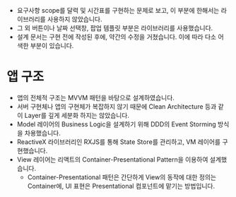 - 요구사항 scope를 달력 및 시간표를 구현하는 문제로 보고, 이 부분에 한해서는 라이브러리를 사용하지 않았습니다.
- 그 외 버튼이나 날짜 선택창, 팝업 템플릿 부분은 라이브러리를 사용했습니다.
- 설계 문서는 구현 전에 작성된 후에, 약간의 수정을 거쳤습니다. 이에 따라 다소 어색한 부분이 있습니다.

# 앱 구조
- 앱의 전체적 구조는 MVVM 패턴을 바탕으로 설계하였습니다.
- 서버 구현체나 앱의 구현체가 복잡하지 않기 때문에 Clean Architecture 등과 같이 Layer를 깊게 세분화 하지는 않았습니다.
- Model 레이어의 Business Logic을 설계하기 위해 DDD의 Event Storming 방식을 차용했습니다.
- ReactiveX 라이브러리인 RXJS를 통해 State Store를 관리하고, VM 레이어를 구현했습니다.
- View 레이어는 리액트의 Container-Presentational Pattern을 이용하여 설계했습니다.
  - Container-Presentational 패턴은 간단하게 View의 동작에 대한 정의는 Container에, UI 표현은 Presentational 컴포넌트에 맡기는 방법입니다.
